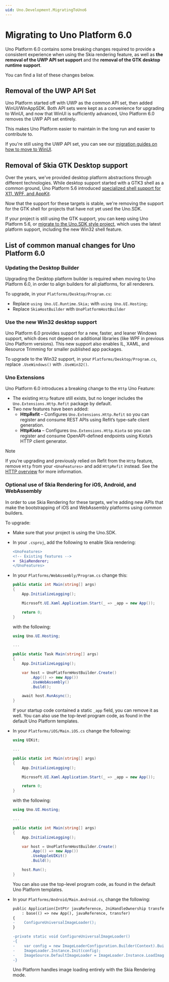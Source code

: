 ```yaml
---
uid: Uno.Development.MigratingToUno6
---
```


# Migrating to Uno Platform 6.0

Uno Platform 6.0 contains some breaking changes required to provide a consistent experience when using the Skia rendering feature, as well as **the removal of the UWP API set support** and the **removal of the GTK desktop runtime support**.

You can find a list of these changes below.

## Removal of the UWP API Set

Uno Platform started off with UWP as the common API set, then added WinUI/WinAppSDK. Both API sets were kept as a convenience for upgrading to WinUI, and now that WinUI is sufficiently advanced, Uno Platform 6.0 removes the UWP API set entirely.

This makes Uno Platform easier to maintain in the long run and easier to contribute to.

If you're still using the UWP API set, you can see our [migration guides on how to move to WinUI](xref:Uno.Development.UpdatingToWinUI3).

## Removal of Skia GTK Desktop support

Over the years, we've provided desktop platform abstractions through different technologies. While desktop support started with a GTK3 shell as a common ground, Uno Platform 5.6 introduced [specialized shell support for X11, WPF, and AppKit](xref:Uno.Skia.Desktop).

Now that the support for these targets is stable, we're removing the support for the GTK shell for projects that have not yet used the Uno.SDK.

If your project is still using the GTK support, you can keep using Uno Platform 5.6, or [migrate to the Uno.SDK style project](https://platform.uno/docs/articles/migrating-from-previous-releases.html), which uses the latest platform support, including the new Win32 shell feature.

## List of common manual changes for Uno Platform 6.0

### Updating the Desktop Builder

Upgrading the Desktop platform builder is required when moving to Uno Platform 6.0, in order to align builders for all platforms, for all renderers.

To upgrade, in your `Platforms/Desktop/Program.cs`:

- Replace `using Uno.UI.Runtime.Skia;` with `using Uno.UI.Hosting;`
- Replace `SkiaHostBuilder` with `UnoPlatformHostBuilder`

### Use the new Win32 desktop support

Uno Platform 6.0 provides support for a new, faster, and leaner Windows support, which does not depend on additional libraries (like WPF in previous Uno Platform versions). This new support also enables IL, XAML, and Resource Trimming for smaller published app packages.

To upgrade to the Win32 support, in your `Platforms/Desktop/Program.cs`, replace `.UseWindows()` with `.UseWin32()`.

### Uno Extensions

Uno Platform 6.0 introduces a breaking change to the `Http` Uno Feature:

- The existing `Http` feature still exists, but no longer includes the `Uno.Extensions.Http.Refit` package by default.
- Two new features have been added:
  - **HttpRefit** – Configures `Uno.Extensions.Http.Refit` so you can register and consume REST APIs using Refit’s type-safe client generation.
  - **HttpKiota** – Configures `Uno.Extensions.Http.Kiota` so you can register and consume OpenAPI-defined endpoints using Kiota’s HTTP client generator.

> [!NOTE]
> If you’re upgrading and previously relied on Refit from the `Http` feature, remove `Http` from your `<UnoFeatures>` and add `HttpRefit` instead. See the [HTTP overview](xref:Uno.Extensions.Http.Overview) for more information.

### Optional use of Skia Rendering for iOS, Android, and WebAssembly

In order to use Skia Rendering for these targets, we're adding new APIs that make the bootstrapping of iOS and WebAssembly platforms using common builders.

To upgrade:

- Make sure that your project is using the Uno.SDK.
- In your `.csproj`, add the following to enable Skia rendering:

    ```diff
    <UnoFeatures>
    <!-- Existing features -->
    +  SkiaRenderer;
    </UnoFeatures>
    ```

- In your `Platforms/WebAssembly/Program.cs` change this:

    ```csharp
    public static int Main(string[] args)
    {
        App.InitializeLogging();

        Microsoft.UI.Xaml.Application.Start(_ => _app = new App());

        return 0;
    }
    ```

    with the following:

    ```csharp
    using Uno.UI.Hosting;

    ...

    public static Task Main(string[] args)
    {
        App.InitializeLogging();

        var host = UnoPlatformHostBuilder.Create()
            .App(() => new App())
            .UseWebAssembly()
            .Build();

        await host.RunAsync();
    }
    ```

    If your startup code contained a static `_app` field, you can remove it as well. You can also use the top-level program code, as found in the default Uno Platform templates.

- In your `Platforms/iOS/Main.iOS.cs` change the following:

    ```csharp
    using UIKit;

    ...

    public static int Main(string[] args)
    {
        App.InitializeLogging();

        Microsoft.UI.Xaml.Application.Start(_ => _app = new App());

        return 0;
    }
    ```

    with the following:

    ```csharp
    using Uno.UI.Hosting;

    ...

    public static int Main(string[] args)
    {
        App.InitializeLogging();

        var host = UnoPlatformHostBuilder.Create()
            .App(() => new App())
            .UseAppleUIKit()
            .Build();

        host.Run();
    }
    ```

    You can also use the top-level program code, as found in the default Uno Platform templates.

- In your `Platforms/Android/Main.Android.cs`, change the following:

    ```diff
    public Application(IntPtr javaReference, JniHandleOwnership transfer)
        : base(() => new App(), javaReference, transfer)
    {
    -    ConfigureUniversalImageLoader();
    }

    -private static void ConfigureUniversalImageLoader()
    -{
    -    var config = new ImageLoaderConfiguration.Builder(Context).Build();
    -    ImageLoader.Instance.Init(config);
    -    ImageSource.DefaultImageLoader = ImageLoader.Instance.LoadImageAsync;
    -}
    ```

    Uno Platform handles image loading entirely with the Skia Rendering mode.
